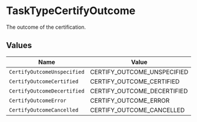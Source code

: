 # TaskTypeCertifyOutcome

 The outcome of the certification.



## Values

| Name                        | Value                       |
| --------------------------- | --------------------------- |
| `CertifyOutcomeUnspecified` | CERTIFY_OUTCOME_UNSPECIFIED |
| `CertifyOutcomeCertified`   | CERTIFY_OUTCOME_CERTIFIED   |
| `CertifyOutcomeDecertified` | CERTIFY_OUTCOME_DECERTIFIED |
| `CertifyOutcomeError`       | CERTIFY_OUTCOME_ERROR       |
| `CertifyOutcomeCancelled`   | CERTIFY_OUTCOME_CANCELLED   |